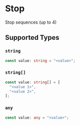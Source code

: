 # Stop

Stop sequences (up to 4)


## Supported Types

### `string`

```typescript
const value: string = "<value>";
```

### `string[]`

```typescript
const value: string[] = [
  "<value 1>",
  "<value 2>",
];
```

### `any`

```typescript
const value: any = "<value>";
```

